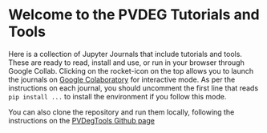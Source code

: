 # Welcome to the PVDEG Tutorials and Tools

Here is a collection of Jupyter Journals that include tutorials and tools.
These are ready to read, install and use, or run in your browser through Google Collab.
Clicking on the rocket-icon on the top allows you to launch the journals on
[Google Colaboratory](https://colab.research.google.com/) for interactive mode.
As per the instructions on each journal, you should uncomment the first line
that reads `pip install ...`  to install the environment if you follow this mode.

You can also clone the repository and run them locally, following the
instructions on the [PVDegTools Github page](https://github.com/NREL/PVDegradationTools)

```{tableofcontents}
```
